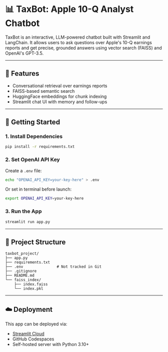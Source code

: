 # 📊 TaxBot: Apple 10-Q Analyst Chatbot

TaxBot is an interactive, LLM-powered chatbot built with Streamlit and LangChain. It allows users to ask questions over Apple's 10-Q earnings reports and get precise, grounded answers using vector search (FAISS) and OpenAI's GPT-3.5.

---

## 🔧 Features
- Conversational retrieval over earnings reports
- FAISS-based semantic search
- HuggingFace embeddings for chunk indexing
- Streamlit chat UI with memory and follow-ups

---

## 🚀 Getting Started

### 1. Install Dependencies

```bash
pip install -r requirements.txt
```

### 2. Set OpenAI API Key

Create a `.env` file:

```bash
echo "OPENAI_API_KEY=your-key-here" > .env
```

Or set in terminal before launch:

```bash
export OPENAI_API_KEY=your-key-here
```

### 3. Run the App

```bash
streamlit run app.py
```

---

## 📁 Project Structure

```
taxbot_project/
├── app.py
├── requirements.txt
├── .env               # Not tracked in Git
├── .gitignore
├── README.md
└── faiss_index/
    ├── index.faiss
    └── index.pkl
```

---

## ☁️ Deployment

This app can be deployed via:
- [Streamlit Cloud](https://streamlit.io/cloud)
- GitHub Codespaces
- Self-hosted server with Python 3.10+
